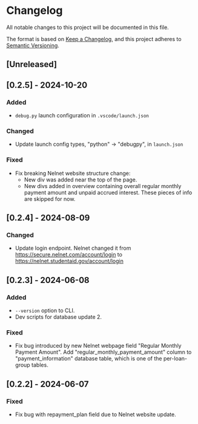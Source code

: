 # Changelog

All notable changes to this project will be documented in this file.

The format is based on [Keep a Changelog](https://keepachangelog.com/en/1.1.0/),
and this project adheres to [Semantic Versioning](https://semver.org/spec/v2.0.0.html).

## [Unreleased]

## [0.2.5] - 2024-10-20

### Added

- `debug.py` launch configuration in `.vscode/launch.json`

### Changed

- Update launch config types, "python" -> "debugpy", in `launch.json`

### Fixed

- Fix breaking Nelnet website structure change:
  - New div was added near the top of the page.
  - New divs added in overview containing overall regular monthly
    payment amount and unpaid accrued interest. These pieces of
    info are skipped for now.

## [0.2.4] - 2024-08-09

### Changed

- Update login endpoint. Nelnet changed it from
  https://secure.nelnet.com/account/login
  to
  https://nelnet.studentaid.gov/account/login

## [0.2.3] - 2024-06-08

### Added

- `--version` option to CLI.
- Dev scripts for database update 2.

### Fixed

- Fix bug introduced by new Nelnet webpage field "Regular Monthly Payment
  Amount". Add "regular_monthly_payment_amount" column to
  "payment_information" database table, which is one of the per-loan-
  group tables.

## [0.2.2] - 2024-06-07

### Fixed

- Fix bug with repayment_plan field due to Nelnet website update.
